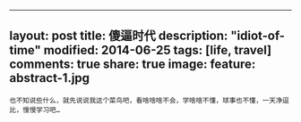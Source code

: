 ---
 layout: post
 title: 傻逼时代
 description: "idiot-of-time"
 modified: 2014-06-25
 tags: [life, travel]
 comments: true
 share: true
 image:
   feature: abstract-1.jpg
 ---
    也不知说些什么，就先说说我这个菜鸟吧，看啥啥啥不会，学啥啥不懂，球事也不懂，一天净逗比，慢慢学习吧…
